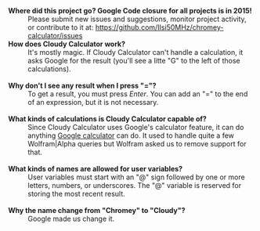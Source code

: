 <dl>
<dt><b>Where did this project go? Google Code closure for all projects is in 2015!</b>
<dd>Please submit new issues and suggestions, monitor project activity, or contribute to it at: <a href='https://github.com/IIsi50MHz/chromey-calculator/issues'>https://github.com/IIsi50MHz/chromey-calculator/issues</a>

<dt><b>How does Cloudy Calculator work?</b>
<dd>It's mostly magic. If Cloudy Calculator can't handle a calculation, it asks Google for the result (you'll see a litte "G" to the left of those calculations).<br>
<br>
<dt><b>Why don't I see any result when I press "="?</b>
<dd>To get a result, you must press <i>Enter</i>. You can add an "=" to the end of an expression, but it is not necessary.<br>
<br>
<dt><b>What kinds of calculations is Cloudy Calculator capable of?</b>
<dd>Since Cloudy Calculator uses Google's calculator feature, it can do anything <a href='http://www.google.com/help/calculator.html'>Google calculator</a> can do. It used to handle quite a few Wolfram|Alpha queries but Wolfram asked us to remove support for that.<br>
<br>
<dt><b>What kinds of names are allowed for user variables?</b>
<dd>User variables must start with an "@" sign followed by one or more letters, numbers, or underscores. The "@" variable is reserved for storing the most recent result.<br>
<br>
<dt><b>Why the name change from "Chromey" to "Cloudy"?</b>
<dd>Google made us change it.